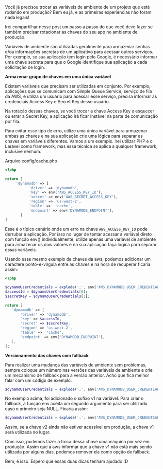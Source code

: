 Você já precisou trocar as variáveis de ambiente de um projeto que está rodando em produção? Bem eu já, e as primeiras experiências não foram nada legais!

Irei compartilhar nesse post um passo a passo do que você deve fazer se também precisar rotacionar as chaves do seu app no ambiente de produção.

Variáveis de ambiente são utilizadas geralmente para armazenar senhas e/ou informações secretas de um aplicativo para acessar outros serviços. Por exemplo, se sua aplicação tem login pelo Google, é necessário informar uma chave secreta para que o Google identifique sua aplicação a cada solicitação de login.

**Armazenar grupo de chaves em uma única variável**

Existem variáveis que precisam ser utilizadas em conjunto. Por exemplo, aplicações que se comunicam com Simple Queue Service, serviço de fila da AWS, e utiliza um usuário para acessar esse serviço, precisa informar as credenciais Access Key e Secret Key desse usuário.

Na rotação dessas chaves, se você trocar a chave Access Key e esquecer ou errar a Secret Key, a aplicação irá ficar instável na parte de comunicação por fila.

Para evitar esse tipo de erro, utilize uma única variável para armazenar ambas as chaves e na sua aplicação crie uma lógica para separar as chaves em variáveis diferentes. Vamos a um exemplo. Irei utilizar PHP e o Laravel como framework, mas essa técnica se aplica a qualquer framework, inclusive nenhum.

Arquivo config/cache.php
```php
<?php
 
return [
     'dynamodb' => [
           'driver' => 'dynamodb',
           'key' => env('AWS_ACCESS_KEY_ID'),
           'secret' => env('AWS_SECRET_ACCESS_KEY'),
           'region' => 'us-west-2',
           'table' =>  'cache',
           'endpoint' => env('DYNAMODB_ENDPOINT'),
       ]
]
```
Esse é o típico cenário onde um erro na chave `AWS_ACCESS_KEY_ID` pode derrubar a aplicação. Por isso no lugar de tentar acessar a variável direto com função env() individualmente, utilize apenas uma variável de ambiente para armazenar os dois valores e na sua aplicação faça lógica para separar essas variáveis.

Usando esse mesmo exemplo de chaves da aws, podemos adicionar um caractere ponto-e-vírgula entre as chaves e na hora de recuperar ficaria assim:
```php
<?php
 
$dynamoUserCredentials = explode(';', env('AWS_DYNAMODB_USER_CREDENTIALS'));
$accessId = $dynamoUserCredentials[0];
$secretKey = $dynamoUserCredentials[1];
 
return [
   'dynamodb' => [
       'driver' => 'dynamodb',
       'key' => $accessId,
       'secret' => $secretKey,
       'region' => 'us-west-2',
       'table' =>  'cache',
       'endpoint' => env('DYNAMODB_ENDPOINT'),
   ],
];
```

**Versionamento das chaves com fallback**

Para realizar uma mudança das variáveis de ambiente sem problemas, sempre coloque um número nas versões das variáveis de ambiente e crie um mecanismo de fallback para a versão anterior. Acho que fica melhor falar com um código de exemplo.

```php
$dynamoUserCredentials = explode(';', env('AWS_DYNAMODB_USER_CREDENTIALS.v1'));
```

No exemplo acima, foi adicionado o sufixo v1 na variável. Para criar o fallback, a função env aceita um segundo argumento para ser utilizado caso o primeiro seja NULL. Ficaria assim:

```php
$dynamoUserCredentials = explode(';', env('AWS_DYNAMODB_USER_CREDENTIALS.v2', env('AWS_DYNAMODB_USER_CREDENTIALS.v1')));
```

Assim, se a chave v2 ainda não estiver acessível em produção, a chave v1 será utilizada no lugar.

Com isso, podemos fazer a troca dessa chave uma máquina por vez em produção. Assim que a aws informar que a chave v1 não está mais sendo utilizada por alguns dias, podemos remover ela como opção de fallback.

Bem, é isso. Espero que essas duas dicas tenham ajudado :D
